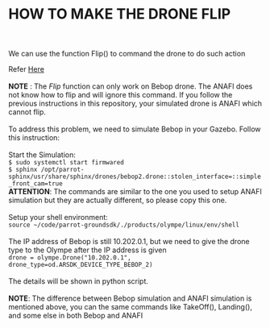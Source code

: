 HOW TO MAKE THE DRONE FLIP
==========================
<br>
<br>
We can use the function Flip() to command the drone to do such action  

Refer [Here](https://developer.parrot.com/docs/olympe/arsdkng_ardrone3_animations.html)
<br>
<br>
**NOTE** : The _Flip_ function can only work on Bebop drone. The ANAFI does not know how to flip and will ignore this command.
If you follow the previous instructions in this repository, your simulated drone is ANAFI which cannot flip.
<br>
<br>
To address this problem, we need to simulate Bebop in your Gazebo. Follow this instruction:<br>
<br> Start the Simulation:
<br> `$ sudo systemctl start firmwared`
<br> `$ sphinx /opt/parrot-sphinx/usr/share/sphinx/drones/bebop2.drone::stolen_interface=::simple_front_cam=true`
<br>**ATTENTION**: The commands are similar to the one you used to setup ANAFI simulation but they are actually different, so please copy this one.
<br>
<br>Setup your shell environment:
<br>`source ~/code/parrot-groundsdk/./products/olympe/linux/env/shell`
<br>
<br>The IP address of Bebop is still 10.202.0.1, but we need to give the drone type to the Olympe after the IP address is given
<br>`drone = olympe.Drone("10.202.0.1", drone_type=od.ARSDK_DEVICE_TYPE_BEBOP_2)`
<br>
<br>
The details will be shown in python script.
<br>
<br>
**NOTE**: The difference between Bebop simulation and ANAFI simulation is mentioned above, you can the same commands like TakeOff(), Landing(), and some else in both Bebop and ANAFI
